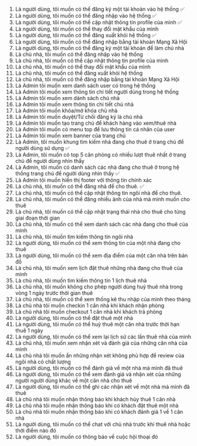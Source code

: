 1. Là người dùng, tôi muốn có thể đăng ký một tài khoản vào hệ thống ✅
2. Là người dùng, tôi muốn có thể đăng nhập vào hệ thống ✅
3. Là người dùng, tôi muốn có thể cập nhật thông tin profile của mình ✅
4. Là người dùng, tôi muốn có thể thay đổi mật khẩu của mình
5. Là người dùng, tôi muốn có thể đăng xuất khỏi hệ thống ✅
6. Là người dùng, tôi muốn có thể đăng nhập bằng tài khoản Mạng Xã Hội
7. Là người dùng, tôi muốn có thể đăng ký một tài khoản để làm chủ nhà
8. Là chủ nhà, tôi muốn có thể đăng nhập vào hệ thống
9. Là chủ nhà, tôi muốn có thể cập nhật thông tin profile của mình
10. Là chủ nhà, tôi muốn có thể thay đổi mật khẩu của mình
11. Là chủ nhà, tôi muốn có thể đăng xuất khỏi hệ thống
12. Là chủ nhà, tôi muốn có thể đăng nhập bằng tài khoản Mạng Xã Hội
13. Là Admin tôi muốn xem danh sách user có trong hệ thống
14. Là Admin tôi muốn xem thông tin chi tiết người dùng trong hệ thống
15. Là Admin tôi muốn xem dánh sách chủ nhà
16. Là Admin tôi muốn xem thông tin chi tiết chủ nhà
17. Là Admin tôi muốn khóa/mở khóa chủ nhà
18. Là Admin tôi muốn duyệt/Từ chối đăng ký là chủ nhà
19. Là Admin tôi muốn tạo trang chủ để khách hàng vào xem/thuê nhà
20. Là Admin tôi muốn có menu top để lưu thông tin cá nhân của user
21. Là Admin tôi muốn xem banner của trang chủ
22. Là Admin, tôi muốn khung tìm kiếm nhà đang cho thuê ở trang chủ để người dùng sử dụng ✅
23. Là Admin, tôi muốn có top 5 căn phòng có nhiều lượt thuê nhất ở trang chủ để người dùng nhìn thấy
24. Là Admin, tôi muốn có danh sách các nhà đang cho thuê ở trong hệ thống trang chủ để người dùng nhìn thấy ✅
25. Là Admin tôi muốn hiển thị footer với thông tin chính xác
26. Là chủ nhà, tôi muốn có thể đăng nhà để cho thuê. ✅
27. Là chủ nhà, tôi muốn có thể cập nhật thông tin ngôi nhà để cho thuê.
28. Là chủ nhà, tôi muốn có thể đăng nhiều ảnh của nhà mà mình muốn cho thuê
29. Là chủ nhà, tôi muốn có thể cập nhật trạng thái nhà cho thuê cho từng giai đoạn thời gian
30. Là chủ nhà, tôi muốn có thể xem danh sách các nhà đang cho thuê của mình
31. Là chủ nhà, tôi muốn tìm kiếm thông tin ngôi nhà
32. Là người dùng, tôi muốn có thể xem thông tin của một nhà đang cho thuê
33. Là người dùng, tôi muốn có thể xem địa điểm của một căn nhà trên bản đồ
34. Là chủ nhà, tôi muốn xem lịch đặt thuê những nhà đang cho thuê của mình
35. Là chủ nhà, tôi muốn tìm kiếm thông tin 1 lịch thuê nhà
36. Là chủ nhà, tôi muốn không cho phép người dùng huỷ thuê nhà trong vòng 1 ngày trước thời gian thuê
37. Là chủ nhà, tôi muốn có thể xem thống kê thu nhập của mình theo tháng
38. Là chủ nhà tôi muốn checkin 1 căn nhà khi khách nhận phòng
39. Là chủ nhà tôi muốn checkout 1 căn nhà khi khách trả phòng
40. Là người dùng, tôi muốn có thể đặt thuê một nhà
41. Là người dùng, tôi muốn có thể huỷ thuê một căn nhà trước thời hạn thuê 1 ngày
42. Là người dùng, tôi muốn có thể xem lại lịch sử các lần thuê nhà của mình
43. Là chủ nhà, tôi muốn xem nhận xét và đánh giá của những căn nhà của mình
44. Là chủ nhà tôi muốn ẩn những nhận xét không phù hợp để review của ngôi nhà có chất lượng
45. Là người dùng, tôi muốn có thể đánh giá về một nhà mà mình đã thuê
46. Là người dùng, tôi muốn có thể xem đánh giá và nhận xét của những người người dùng khác về một căn nhà cho thuê
47. Là người dùng, tôi muốn có thể ghi các nhận xét về một nhà mà mình đã thuê
48. Là chủ nhà tôi muốn nhận thông báo khi khách hủy thuê 1 căn nhà
49. Là chủ nhà tôi muốn nhận thông báo khi có khách đặt thuê một nhà
50. Là chủ nhà tôi muốn nhận thông báo khi có khách đánh giá 1 về 1 căn nhà
51. Là người dùng, tôi muốn có thể chat với chủ nhà trước khi thuê nhà hoặc thời điểm nào đó
52. Là người dùng, tôi muốn có thông báo về cuộc hội thoại đó

